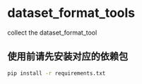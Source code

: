# dataset_format_tools
collect the dataset_format_tool

## 使用前请先安装对应的依赖包
```bash
pip install -r requirements.txt
```

